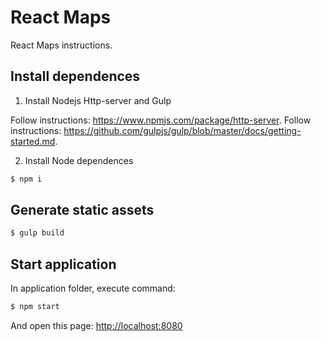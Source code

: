 # React Maps
React Maps instructions.

Install dependences
---------

1) Install Nodejs Http-server and Gulp

Follow instructions: https://www.npmjs.com/package/http-server.
Follow instructions: https://github.com/gulpjs/gulp/blob/master/docs/getting-started.md.

2) Install Node dependences
``` html
$ npm i
```

Generate static assets
---------
``` html
$ gulp build
```

Start application
---------
In application folder, execute command:
``` html
$ npm start
```


And open this page: [http://localhost:8080](http://localhost:8080/)
